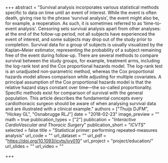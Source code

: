 +++
abstract = "Survival analysis incorporates various statistical methods specific to data on time until an event of interest. While the event is often death, giving rise to the phrase ‘survival analysis’, the event might also be, for example, a reoperation. As such, it is sometimes referred to as ‘time-to-event analysis’. Censoring sets survival analysis apart from other analyses: at the end of the follow-up period, not all subjects have experienced the event of interest, and some subjects may drop out of the study prior to completion. Survival data for a group of subjects is usually visualized by the Kaplan–Meier estimator, representing the probability of a subject remaining free of the event during follow-up. There are several methods to compare survival between the study groups, for example, treatment arms, including the log-rank test and the Cox proportional hazards model. The log-rank test is an unadjusted non-parametric method, whereas the Cox proportional hazards model allows comparison while adjusting for multiple covariates. A principal assumption of the Cox proportional hazards model is that the relative hazard stays constant over time—the so-called proportionality. Specific methods exist for comparison of survival with the general population. This article describes the fundamental concepts every cardiothoracic surgeon should be aware of when analysing survival data and are illustrated with a clinical example."
authors = ["Thuijs DJFM", "Hickey GL", "Osnabrugge RLJ"]
date = "2018-02-23"
image_preview = ""
math = true
publication_types = ["2"]
publication = "*Interactive CardioVascular and Thoracic Surgery*"
publication_short = "*ICVTS*"
selected = false
title = "Statistical primer: performing repeated-measures analysis"
url_code = ""
url_dataset = ""
url_pdf = "https://doi.org/10.1093/icvts/ivy010"
url_project = "project/education/"
url_slides = ""
url_video = ""

+++
